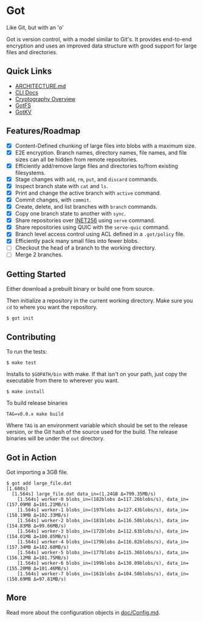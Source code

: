 # Got
Like Git, but with an 'o'

Got is version control, with a model similar to Git's.
It provides end-to-end encryption and uses an improved data structure with good support for large files and directories.

## Quick Links
- [ARCHITECTURE.md](./ARCHITECTURE.md)
- [CLI Docs](./doc/CLI.md)
- [Cryptography Overview](./doc/Cryptography.md)
- [GotFS](./pkg/gotfs/README.md)
- [GotKV](./pkg/gotkv/README.md)

## Features/Roadmap
- [x] Content-Defined chunking of large files into blobs with a maximum size.
- [x] E2E encryption. Branch names, directory names, file names, and file sizes can all be hidden from remote repositories.
- [x] Efficiently add/remove large files and directories to/from existing filesystems.
- [x] Stage changes with `add`, `rm`, `put`, and `discard` commands.
- [x] Inspect branch state with `cat` and `ls`.
- [x] Print and change the active branch with `active` command.
- [x] Commit changes, with `commit`.
- [x] Create, delete, and list branches with `branch` commands.
- [x] Copy one branch state to another with `sync`.
- [x] Share repositories over [INET256](https://github.com/inet256/inet256) using `serve` command.
- [x] Share repositories using QUIC with the `serve-quic` command.
- [x] Branch level access control using ACL defined in a `.got/policy` file.
- [x] Efficiently pack many small files into fewer blobs.
- [ ] Checkout the head of a branch to the working directory.
- [ ] Merge 2 branches.

## Getting Started
Either download a prebuilt binary or build one from source.

Then initialize a repository in the current working directory.
Make sure you `cd` to where you want the repository.
```shell
$ got init
```

## Contributing
To run the tests:
```shell
$ make test
```

Installs to `$GOPATH/bin` with make.
If that isn't on your path, just copy the executable from there to wherever you want.

```shell
$ make install
```

To build release binaries
```shell
TAG=v0.0.x make build
```
Where `TAG` is an environment variable which should be set to the release version, or the Git hash of the source used for the build.
The release binaries will be under the `out` directory.

## Got in Action
Got importing a 3GB file.
```shell
$ got add large_file.dat
[1.608s]
  [1.564s] large_file.dat data_in=(1.24GB Δ=799.35MB/s)
    [1.564s] worker-0 blobs_in=(182blobs Δ=117.26blobs/s), data_in=(157.09MB Δ=101.21MB/s)
    [1.564s] worker-1 blobs_in=(197blobs Δ=127.43blobs/s), data_in=(158.19MB Δ=102.33MB/s)
    [1.564s] worker-2 blobs_in=(181blobs Δ=116.50blobs/s), data_in=(154.83MB Δ=99.66MB/s)
    [1.564s] worker-3 blobs_in=(172blobs Δ=112.63blobs/s), data_in=(154.01MB Δ=100.85MB/s)
    [1.564s] worker-4 blobs_in=(179blobs Δ=116.82blobs/s), data_in=(157.34MB Δ=102.68MB/s)
    [1.564s] worker-5 blobs_in=(177blobs Δ=115.36blobs/s), data_in=(156.12MB Δ=101.75MB/s)
    [1.564s] worker-6 blobs_in=(199blobs Δ=130.09blobs/s), data_in=(155.20MB Δ=101.46MB/s)
    [1.564s] worker-7 blobs_in=(161blobs Δ=104.50blobs/s), data_in=(150.69MB Δ=97.81MB/s)
```

## More
Read more about the configuration objects in [doc/Config.md](./doc/Config.md).

